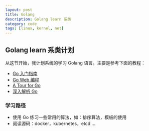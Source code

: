 ```yaml
---
layout: post
title: Golang
description: Golang learn 系类
category: code
tags: [linux, kernel, net]
---
```

## Golang learn 系类计划
从这节开始，我计划系统的学习 Golang 语言。主要是参考下面的教程：

- [Go 入门指南](https://github.com/Unknwon/the-way-to-go_ZH_CN/blob/master/eBook/directory.md)
- [Go Web 编程](https://github.com/astaxie/build-web-application-with-golang/blob/master/zh/01.0.md)
- [A Tour for Go](http://tour.golang.org)
- [深入解析 Go](https://tiancaiamao.gitbooks.io/go-internals/content/zh/index.html)

### 学习路径

- 使用 Go 练习一些常用的算法，如：排序算法，模板的使用
- 阅读源码：docker，kubernetes，etcd ...

[-10]:    http://hushi55.github.io/  "-10"

